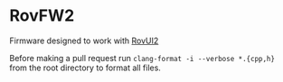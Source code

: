 # RovFW2
Firmware designed to work with [RovUI2](https://github.com/Timarrr/RovUI2)

Before making a pull request run `clang-format -i --verbose *.{cpp,h}` from the root directory to format all files.

